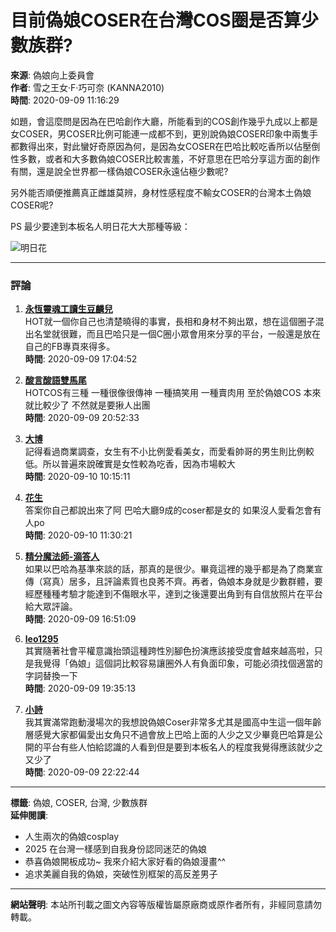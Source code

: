# 目前偽娘COSER在台灣COS圈是否算少數族群?

**來源**: 偽娘向上委員會  
**作者**: 雪之王女‧F‧巧可奈 (KANNA2010)  
**時間**: 2020-09-09 11:16:29  

如題，會這麼問是因為在巴哈創作大廳，所能看到的COS創作幾乎九成以上都是女COSER，男COSER比例可能連一成都不到，更別說偽娘COSER印象中兩隻手都數得出來，對此蠻好奇原因為何，是因為女COSER在巴哈比較吃香所以佔壓倒性多數，或者和大多數偽娘COSER比較害羞，不好意思在巴哈分享這方面的創作有關，還是說全世界都一樣偽娘COSER永遠佔極少數呢?

另外能否順便推薦真正雌雄莫辨，身材性感程度不輸女COSER的台灣本土偽娘COSER呢?

PS 最少要達到本板名人明日花大大那種等級：

![明日花](https://truth.bahamut.com.tw/s01/201906/db2949c8c9be06f058a34b373a2f817a.JPG)

---

### 評論

1. **[永恆靈魂工讀生豆麟兒](//home.gamer.com.tw/otakusi)**  
   HOT就一個你自己也清楚曉得的事實，長相和身材不夠出眾，想在這個圈子混出名堂就很難，而且巴哈只是一個C圈小眾會用來分享的平台，一般還是放在自己的FB專頁來得多。  
   **時間**: 2020-09-09 17:04:52

2. **[酸言酸語雙馬尾](//home.gamer.com.tw/google0910)**  
   HOTCOS有三種 一種很像很傳神 一種搞笑用 一種賣肉用 至於偽娘COS 本來就比較少了 不然就是要揪人出團  
   **時間**: 2020-09-09 20:52:33

3. **[大博](//home.gamer.com.tw/orphen10)**  
   記得看過商業調查，女生有不小比例愛看美女，而愛看帥哥的男生則比例較低。所以普遍來說確實是女性較為吃香，因為市場較大  
   **時間**: 2020-09-10 10:15:11

4. **[花生](//home.gamer.com.tw/ROCKON00)**  
   答案你自己都說出來了阿 巴哈大廳9成的coser都是女的 如果沒人愛看怎會有人po  
   **時間**: 2020-09-10 11:30:21

5. **[精分魔法師-滴答人](//home.gamer.com.tw/swallow9)**  
   如果以巴哈為基準來談的話，那真的是很少。畢竟這裡的幾乎都是為了商業宣傳（寫真）居多，且評論素質也良莠不齊。再者，偽娘本身就是少數群體，要經歷種種考驗才能達到不傷眼水平，達到之後還要出角到有自信放照片在平台給大眾評論。  
   **時間**: 2020-09-09 16:51:09

6. **[leo1295](//home.gamer.com.tw/leo1295)**  
   其實隨著社會平權意識抬頭這種跨性別腳色扮演應該接受度會越來越高啦，只是我覺得「偽娘」這個詞比較容易讓圈外人有負面印象，可能必須找個適當的字詞替換一下  
   **時間**: 2020-09-09 19:35:13

7. **[小詩](//home.gamer.com.tw/ben79823)**  
   我其實滿常跑動漫場次的我想說偽娘Coser非常多尤其是國高中生這一個年齡層感覺大家都偏愛出女角只不過會放上巴哈上面的人少之又少畢竟巴哈算是公開的平台有些人怕給認識的人看到但是要到本板名人的程度我覺得應該就少之又少了  
   **時間**: 2020-09-09 22:22:44

---

**標籤**: 偽娘, COSER, 台灣, 少數族群  
**延伸閱讀**:
- 人生兩次的偽娘cosplay
- 2025 在台灣一樣感到自我身份認同迷茫的偽娘
- 恭喜偽娘開板成功~ 我來介紹大家好看的偽娘漫畫^^
- 追求美麗自我的偽娘，突破性別框架的高反差男子

---

**網站聲明**: 本站所刊載之圖文內容等版權皆屬原廠商或原作者所有，非經同意請勿轉載。